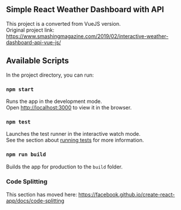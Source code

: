 

## Simple React Weather Dashboard with API
This project is a converted from VueJS version.<br> 
Original project link: https://www.smashingmagazine.com/2019/02/interactive-weather-dashboard-api-vue-js/

## Available Scripts

In the project directory, you can run:

### `npm start`

Runs the app in the development mode.<br>
Open [http://localhost:3000](http://localhost:3000) to view it in the browser.

### `npm test`

Launches the test runner in the interactive watch mode.<br>
See the section about [running tests](https://facebook.github.io/create-react-app/docs/running-tests) for more information.

### `npm run build`

Builds the app for production to the `build` folder.<br>

### Code Splitting

This section has moved here: https://facebook.github.io/create-react-app/docs/code-splitting


